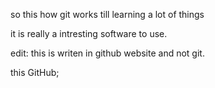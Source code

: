 ﻿so this how git works till learning a lot of things

it is really a intresting software to use.



edit: this is writen in github website and not git.



this GitHub;

